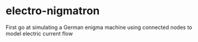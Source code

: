 # electro-nigmatron
First go at simulating a German enigma machine using connected nodes to model electric current flow
